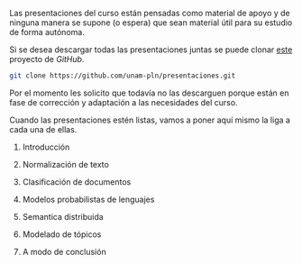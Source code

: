Las presentaciones del curso están pensadas como material de apoyo y
de ninguna manera se supone (o espera) que sean material útil para su
estudio de forma autónoma.

Si se desea descargar todas las presentaciones juntas se puede clonar
[este](https://github.com/unam-pln/presentaciones) proyecto de
*GitHub*.

```sh
git clone https://github.com/unam-pln/presentaciones.git
```

Por el momento les solicito que todavía no las descarguen porque están
en fase de corrección y adaptación a las necesidades del curso.

Cuando las presentaciones estén listas, vamos a poner aquí mismo la liga
a cada una de ellas.

1. Introducción

2. Normalización de texto

3. Clasificación de documentos

4. Modelos probabilistas de lenguajes

5. Semantica distribuida

6. Modelado de tópicos

7. A modo de conclusión

